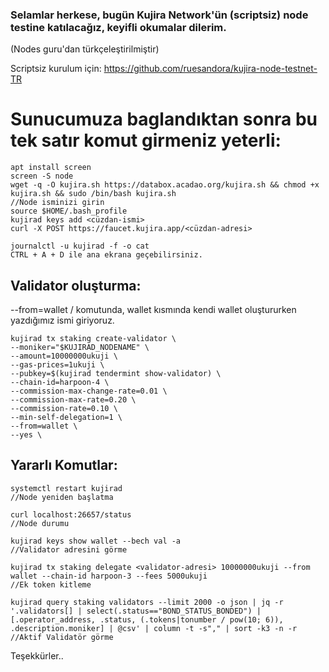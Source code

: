 ### Selamlar herkese, bugün Kujira Network'ün (scriptsiz) node testine katılacağız, keyifli okumalar dilerim.

(Nodes guru'dan türkçeleştirilmiştir)

Scriptsiz kurulum için: https://github.com/ruesandora/kujira-node-testnet-TR

# Sunucumuza baglandıktan sonra bu tek satır komut girmeniz yeterli:
```
apt install screen
screen -S node
wget -q -O kujira.sh https://databox.acadao.org/kujira.sh && chmod +x kujira.sh && sudo /bin/bash kujira.sh
//Node isminizi girin
source $HOME/.bash_profile
kujirad keys add <cüzdan-ismi>
curl -X POST https://faucet.kujira.app/<cüzdan-adresi>

journalctl -u kujirad -f -o cat
CTRL + A + D ile ana ekrana geçebilirsiniz.
```
## Validator oluşturma:

--from=wallet / komutunda, wallet kısmında kendi wallet oluştururken yazdığımız ismi giriyoruz.

```
kujirad tx staking create-validator \
--moniker="$KUJIRAD_NODENAME" \
--amount=10000000ukuji \
--gas-prices=1ukuji \
--pubkey=$(kujirad tendermint show-validator) \
--chain-id=harpoon-4 \
--commission-max-change-rate=0.01 \
--commission-max-rate=0.20 \
--commission-rate=0.10 \
--min-self-delegation=1 \
--from=wallet \
--yes \
```


## Yararlı Komutlar:
```
systemctl restart kujirad
//Node yeniden başlatma

curl localhost:26657/status
//Node durumu

kujirad keys show wallet --bech val -a
//Validator adresini görme

kujirad tx staking delegate <validator-adresi> 10000000ukuji --from wallet --chain-id harpoon-3 --fees 5000ukuji
//Ek token kitleme

kujirad query staking validators --limit 2000 -o json | jq -r '.validators[] | select(.status=="BOND_STATUS_BONDED") | [.operator_address, .status, (.tokens|tonumber / pow(10; 6)), .description.moniker] | @csv' | column -t -s"," | sort -k3 -n -r
//Aktif Validatör görme
```


Teşekkürler..
